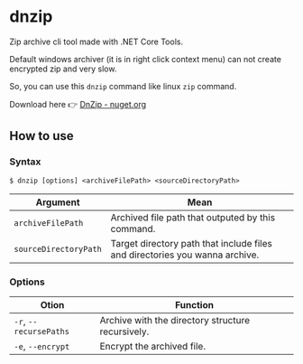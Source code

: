 # dnzip

Zip archive cli tool made with .NET Core Tools.

Default windows archiver (it is in right click context menu) can not create encrypted zip and very slow.

So, you can use this ```dnzip``` command like linux ```zip``` command.

Download here 👉 [DnZip - nuget.org](https://www.nuget.org/packages/DnZip)

## How to use

### Syntax

```
$ dnzip [options] <archiveFilePath> <sourceDirectoryPath>
```

|Argument|Mean|
|--|--|
|```archiveFilePath```|Archived file path that outputed by this command.|
|```sourceDirectoryPath```|Target directory path that include files and directories you wanna archive.|

### Options

|Otion|Function|
|--|--|
|```-r```, ```--recursePaths```|Archive with the directory structure recursively.|
|```-e```, ```--encrypt```|Encrypt the archived file.|
